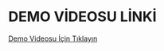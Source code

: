 # DEMO VİDEOSU LİNKİ



<a href  = "https://youtu.be/JJFH6oaJGfE" > Demo Videosu İçin Tıklayın</a>


